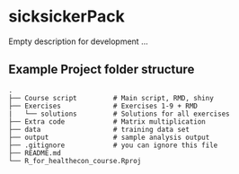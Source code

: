 # sicksickerPack

Empty description for development ...

## Example Project folder structure

```
.
├── Course script         # Main script, RMD, shiny
├── Exercises             # Exercises 1-9 + RMD
|   └── solutions         # Solutions for all exercises
├── Extra code            # Matrix multiplication
├── data                  # training data set
├── output                # sample analysis output
├── .gitignore            # you can ignore this file
├── README.md             
└── R_for_healthecon_course.Rproj
```
